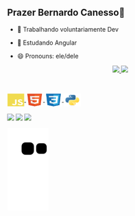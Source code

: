 ## Prazer Bernardo Canesso👋

- 🔭 Trabalhando voluntariamente Dev <Front-End>
- 🌱 Estudando Angular 
- 😄 Pronouns: ele/dele

  
  <div align="center">
  <a href="https://github.com/BernardooCanesso">
  <img height="180em" src="https://github-readme-stats.vercel.app/api?username=bernardoocanesso&show_icons=true&theme=transparent&include_all_commits=true&count_private=true"/>
  <img height="159em" src="https://github-readme-stats.vercel.app/api/top-langs/?username=bernardoocanesso&layout=compact&langs_count=7&theme=transparent"/>
</div>
    
   ##
    
 <div style="display: inline_block"><br>
  <img align="center" alt="Bernardo-Js" height="30" width="40" src="https://raw.githubusercontent.com/devicons/devicon/master/icons/javascript/javascript-plain.svg">
  <img align="center" alt="Bernardo-HTML" height="30" width="40" src="https://raw.githubusercontent.com/devicons/devicon/master/icons/html5/html5-original.svg">
  <img align="center" alt="Bernardo-CSS" height="30" width="40" src="https://raw.githubusercontent.com/devicons/devicon/master/icons/css3/css3-original.svg">
  <img align="center" alt="Bernardo-Python" height="30" width="40" src="https://raw.githubusercontent.com/devicons/devicon/master/icons/python/python-original.svg">
  </div>
    
    

   <div>
  <br>
     <a href="https://instagram.com/bernardocanesso_" target="_blank"><img src="https://img.shields.io/badge/-Instagram-%23E4405F?style=for-the-badge&logo=instagram&logoColor=white" target="_blank"></a>
 <a href = "mailto:desenvolvedor.canesso"><img src="https://img.shields.io/badge/-Gmail-%23333?style=for-the-badge&logo=gmail&logoColor=white" target="_blank"></a>
  <a href="https://www.linkedin.com/in/bernardo-canesso-12a9b5239/" target="_blank"><img src="https://img.shields.io/badge/-LinkedIn-%230077B5?style=for-the-badge&logo=linkedin&logoColor=white") target="_blank"></a> 
 
  ![Snake animation](https://github.com/rafaballerini/rafaballerini/blob/output/github-contribution-grid-snake.svg)
 </div>
